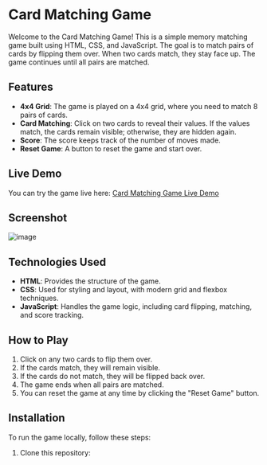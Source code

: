 # Card Matching Game

Welcome to the Card Matching Game! This is a simple memory matching game built using HTML, CSS, and JavaScript. The goal is to match pairs of cards by flipping them over. When two cards match, they stay face up. The game continues until all pairs are matched.

## Features

- **4x4 Grid**: The game is played on a 4x4 grid, where you need to match 8 pairs of cards.
- **Card Matching**: Click on two cards to reveal their values. If the values match, the cards remain visible; otherwise, they are hidden again.
- **Score**: The score keeps track of the number of moves made.
- **Reset Game**: A button to reset the game and start over.

## Live Demo

You can try the game live here: [Card Matching Game Live Demo](https://sparkly-manatee-1b62e2.netlify.app/)

## Screenshot

![image](https://github.com/user-attachments/assets/3c6d72d9-b624-4d3d-b7e2-f31492bdaae4)


## Technologies Used

- **HTML**: Provides the structure of the game.
- **CSS**: Used for styling and layout, with modern grid and flexbox techniques.
- **JavaScript**: Handles the game logic, including card flipping, matching, and score tracking.

## How to Play

1. Click on any two cards to flip them over.
2. If the cards match, they will remain visible.
3. If the cards do not match, they will be flipped back over.
4. The game ends when all pairs are matched.
5. You can reset the game at any time by clicking the "Reset Game" button.

## Installation

To run the game locally, follow these steps:

1. Clone this repository:
   
